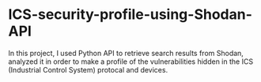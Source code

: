 # ICS-security-profile-using-Shodan-API
In this project, I used Python API to retrieve search results from Shodan, analyzed it in order to make a profile of the vulnerabilities hidden in the ICS (Industrial Control System) protocal and devices.
